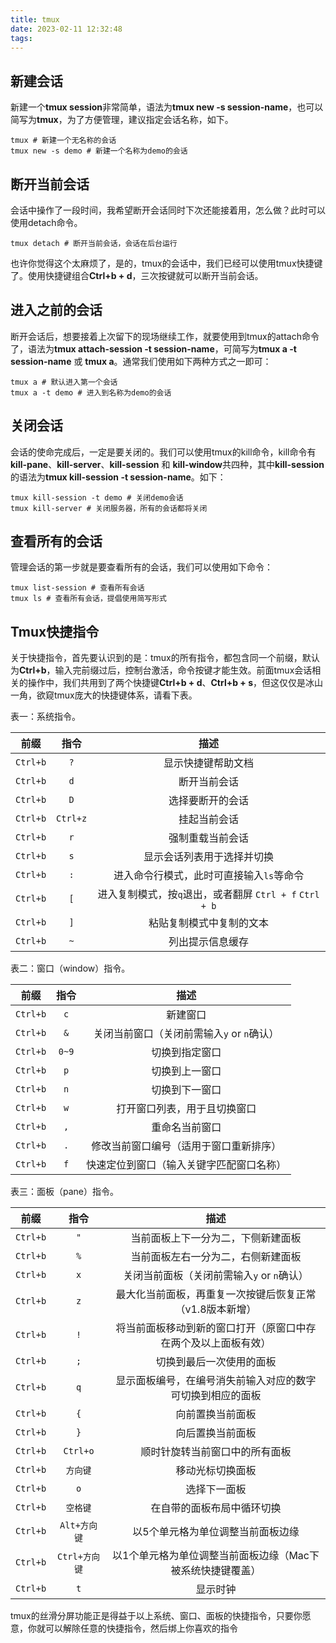 ```yaml
---
title: tmux
date: 2023-02-11 12:32:48
tags:
---
```


## 新建会话

新建一个**tmux session**非常简单，语法为**tmux new -s session-name**，也可以简写为**tmux**，为了方便管理，建议指定会话名称，如下。

```
tmux # 新建一个无名称的会话
tmux new -s demo # 新建一个名称为demo的会话
```

## 断开当前会话

会话中操作了一段时间，我希望断开会话同时下次还能接着用，怎么做？此时可以使用detach命令。

```
tmux detach # 断开当前会话，会话在后台运行
```

也许你觉得这个太麻烦了，是的，tmux的会话中，我们已经可以使用tmux快捷键了。使用快捷键组合**Ctrl+b + d**，三次按键就可以断开当前会话。

## 进入之前的会话

断开会话后，想要接着上次留下的现场继续工作，就要使用到tmux的attach命令了，语法为**tmux attach-session -t session-name**，可简写为**tmux a -t session-name** 或 **tmux a**。通常我们使用如下两种方式之一即可：

```
tmux a # 默认进入第一个会话
tmux a -t demo # 进入到名称为demo的会话
```

## 关闭会话

会话的使命完成后，一定是要关闭的。我们可以使用tmux的kill命令，kill命令有**kill-pane**、**kill-server**、**kill-session** 和 **kill-window**共四种，其中**kill-session**的语法为**tmux kill-session -t session-name**。如下：

```
tmux kill-session -t demo # 关闭demo会话
tmux kill-server # 关闭服务器，所有的会话都将关闭
```

## 查看所有的会话

管理会话的第一步就是要查看所有的会话，我们可以使用如下命令：

```
tmux list-session # 查看所有会话
tmux ls # 查看所有会话，提倡使用简写形式
```


## Tmux快捷指令

关于快捷指令，首先要认识到的是：tmux的所有指令，都包含同一个前缀，默认为**Ctrl+b**，输入完前缀过后，控制台激活，命令按键才能生效。前面tmux会话相关的操作中，我们共用到了两个快捷键**Ctrl+b + d**、**Ctrl+b + s**，但这仅仅是冰山一角，欲窥tmux庞大的快捷键体系，请看下表。

表一：系统指令。

|   前缀   |   指令   |                           描述                            |
| :------: | :------: | :-------------------------------------------------------: |
| `Ctrl+b` |   `?`    |                    显示快捷键帮助文档                     |
| `Ctrl+b` |   `d`    |                       断开当前会话                        |
| `Ctrl+b` |   `D`    |                     选择要断开的会话                      |
| `Ctrl+b` | `Ctrl+z` |                       挂起当前会话                        |
| `Ctrl+b` |   `r`    |                     强制重载当前会话                      |
| `Ctrl+b` |   `s`    |                显示会话列表用于选择并切换                 |
| `Ctrl+b` |   `:`    |         进入命令行模式，此时可直接输入`ls`等命令          |
| `Ctrl+b` |   `[`    | 进入复制模式，按`q`退出，或者翻屏   `Ctrl + f` `Ctrl + b` |
| `Ctrl+b` |   `]`    |                 粘贴复制模式中复制的文本                  |
| `Ctrl+b` |   `~`    |                     列出提示信息缓存                      |

表二：窗口（window）指令。

|   前缀   | 指令  |                    描述                    |
| :------: | :---: | :----------------------------------------: |
| `Ctrl+b` |  `c`  |                  新建窗口                  |
| `Ctrl+b` |  `&`  | 关闭当前窗口（关闭前需输入`y` or `n`确认） |
| `Ctrl+b` | `0~9` |               切换到指定窗口               |
| `Ctrl+b` |  `p`  |               切换到上一窗口               |
| `Ctrl+b` |  `n`  |               切换到下一窗口               |
| `Ctrl+b` |  `w`  |        打开窗口列表，用于且切换窗口        |
| `Ctrl+b` |  `,`  |               重命名当前窗口               |
| `Ctrl+b` |  `.`  |   修改当前窗口编号（适用于窗口重新排序）   |
| `Ctrl+b` |  `f`  |  快速定位到窗口（输入关键字匹配窗口名称）  |

表三：面板（pane）指令。

|   前缀   |     指令      |                             描述                             |
| :------: | :-----------: | :----------------------------------------------------------: |
| `Ctrl+b` |      `"`      |              当前面板上下一分为二，下侧新建面板              |
| `Ctrl+b` |      `%`      |              当前面板左右一分为二，右侧新建面板              |
| `Ctrl+b` |      `x`      |          关闭当前面板（关闭前需输入`y` or `n`确认）          |
| `Ctrl+b` |      `z`      |   最大化当前面板，再重复一次按键后恢复正常（v1.8版本新增）   |
| `Ctrl+b` |      `!`      | 将当前面板移动到新的窗口打开（原窗口中存在两个及以上面板有效） |
| `Ctrl+b` |      `;`      |                   切换到最后一次使用的面板                   |
| `Ctrl+b` |      `q`      |  显示面板编号，在编号消失前输入对应的数字可切换到相应的面板  |
| `Ctrl+b` |      `{`      |                       向前置换当前面板                       |
| `Ctrl+b` |      `}`      |                       向后置换当前面板                       |
| `Ctrl+b` |   `Ctrl+o`    |                顺时针旋转当前窗口中的所有面板                |
| `Ctrl+b` |   `方向键`    |                       移动光标切换面板                       |
| `Ctrl+b` |      `o`      |                         选择下一面板                         |
| `Ctrl+b` |   `空格键`    |                  在自带的面板布局中循环切换                  |
| `Ctrl+b` | `Alt+方向键`  |              以5个单元格为单位调整当前面板边缘               |
| `Ctrl+b` | `Ctrl+方向键` |  以1个单元格为单位调整当前面板边缘（Mac下被系统快捷键覆盖）  |
| `Ctrl+b` |      `t`      |                           显示时钟                           |

tmux的丝滑分屏功能正是得益于以上系统、窗口、面板的快捷指令，只要你愿意，你就可以解除任意的快捷指令，然后绑上你喜欢的指令
